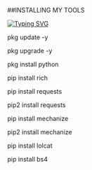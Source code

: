  ##INSTALLING MY TOOLS

 <a href="https://git.io/typing-svg"><img src="https://readme-typing-svg.demolab.com?font=Fira+Code&size=30&pause=1000&color=F778DA&width=435&lines=BD-NUMBER-CLONING+" alt="Typing SVG" /></a>

 pkg update -y

 pkg upgrade -y

 pkg install python

 pip install rich

 pip install requests

 pip2 install requests

 pip install mechanize

 pip2 install mechanize

 pip install lolcat

 pip install bs4

 
